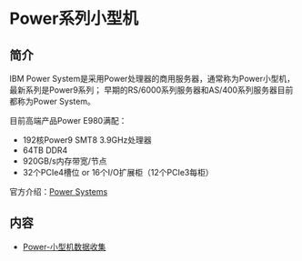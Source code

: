 # Power系列小型机

## 简介
IBM Power System是采用Power处理器的商用服务器，通常称为Power小型机，最新系列是Power9系列；
早期的RS/6000系列服务器和AS/400系列服务器目前都称为Power System。

目前高端产品Power E980满配：
- 192核Power9 SMT8 3.9GHz处理器
- 64TB DDR4
- 920GB/s内存带宽/节点
- 32个PCIe4槽位 or 16个I/O扩展柜（12个PCIe3每柜）

官方介绍：[Power Systems](https://www.ibm.com/cn-zh/it-infrastructure/power)

## 内容

- [Power-小型机数据收集](https://bond-huang.github.io/huang/01-IBM_Power_System/02-Power_System/01-Power-%E5%B0%8F%E5%9E%8B%E6%9C%BA%E6%95%B0%E6%8D%AE%E6%94%B6%E9%9B%86.html) 
